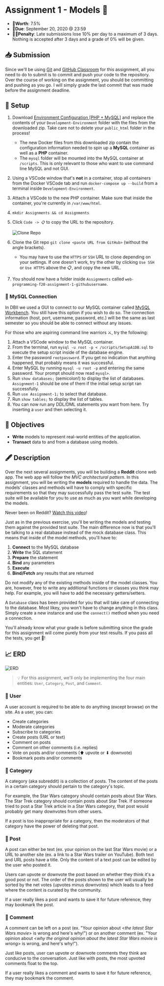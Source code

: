 # Assignment 1 - Models 💾

- 💯**Worth**: 7.5%
- 📅**Due**: September 20, 2020 @ 23:59
- 🙅🏽‍**Penalty**: Late submissions lose 10% per day to a maximum of 3 days. Nothing is accepted after 3 days and a grade of 0% will be given.

## 📥 Submission

Since we'll be using [Git](https://git-scm.com/) and [GitHub Classroom](https://classroom.github.com/) for this assignment, all you need to do to submit is to commit and push your code to the repository. Over the course of working on the assignment, you should be committing and pushing as you go. I will simply grade the last commit that was made before the assignment deadline.

## 🔨 Setup

1. Download [Environment Configuration [PHP + MySQL]](https://jac-moodle.dawsoncollege.qc.ca/mod/resource/view.php?id=40320) and replace the contents of your `Development-Environment` folder with the files from the downloaded zip. Take care not to delete your `public_html` folder in the process!
   - The new Docker files from this downloaded zip contain the configuration information needed to spin up a **MySQL** container as well as a **PHP** container.
   - The `mysql` folder will be mounted into the MySQL container at `/scripts`. This is only relevant to those who want to use command line MySQL and not GUI.
2. Using a VSCode window that's **not** in a container, stop all containers from the Docker VSCode tab and run `docker-compose up --build` from a terminal inside `Development-Environment`.
3. Attach a VSCode to the new PHP container. Make sure that inside the container, you're currently in `/var/www/html`.
4. `mkdir Assignments && cd Assignments`
5. Click `Code -> 📋` to copy the URL to the repository.

   ![Clone Repo](docs/Clone-Repo.png)

6. Clone the Git repo `git clone <paste URL from GitHub>` (without the angle brackets).
   - You may have to use the `HTTPS` or `SSH` URL to clone depending on your settings. If one doesn't work, try the other by clicking `Use SSH` or `Use HTTPS` above the 📋, and copy the new URL.
7. You should now have a folder inside `Assignments` called `web-programming-f20-assignment-1-githubusername`.

### 🐬 MySQL Connection

In DBII we used a GUI to connect to our MySQL container called [MySQL Workbench](https://dev.mysql.com/downloads/workbench/). You still have this option if you wish to do so. The connection information (host, port, username, password, etc.) will be the same as last semester so you should be able to connect without any issues.

For those who are aspiring command line warriors ⚔️, try the following:

1. Attach a VSCode window to the MySQL container.
2. From the terminal, run `mysql -u root -p < /scripts/SetupA1DB.sql` to execute the setup script inside of the database engine.
3. Enter the password `rootpassword`. If you get no indication that anything happened, that probably means it was successful.
4. Enter MySQL by running `mysql -u root -p` and entering the same password. Your prompt should now read `mysql>`.
5. Run `show databases;` (semicolon!) to display the list of databases. `Assignment-1` should be one of them if the initial setup script ran successfully.
6. Run `use Assignment-1;` to select that database.
7. Run `show tables;` to display the list of tables.
8. You can now run any DDL/DML statements you want from here. Try inserting a `user` and then selecting it.

## 🎯 Objectives

- **Write** models to represent real-world entities of the application.
- **Transact** data to and from a database using models.

## 🖋️ Description

Over the next several assignments, you will be building a **Reddit** clone web app. The web app will follow the *MVC architectural pattern*. In this assignment, you will be writing the **models** required to handle the data. The models' classes and methods will have to comply with specific requirements so that they may successfully pass the test suite. The test suite will be available for you to use as much as you want while developing the models.

Never been on Reddit? [Watch this video](https://www.youtube.com/watch?v=tlI022aUWQQ)!

Just as in the previous exercise, you'll be writing the models and testing them against the provided test suite. The main difference now is that you'll be talking to a real database instead of the mock database class. This means that inside of the model methods, you'll have to:

1. **Connect** to the MySQL database
2. **Write** the SQL statement
3. **Prepare** the statement
4. **Bind** any parameters
5. **Execute**
6. **Bind/Fetch** any results that are returned

Do not modify any of the existing methods inside of the model classes. You are, however, free to write any additional functions or classes you think may help. For example, you will have to add the necessary getters/setters.

A `Database` class has been provided for you that will take care of connecting to the database. Most likey, you won't have to change anything in this class. Simply create a new instance and use the `connect()` method when you need a connection.

You'll already know what your grade is before submitting since the grade for this assignment will come purely from your test results. If you pass all the tests, you get 💯!

## 📈 ERD

![ERD](docs/ERD.png)

> 💡 For this assignment, we'll only be implementing the four main entities: `User`, `Category`, `Post`, and `Comment`.

### 👤 User

A user account is required to be able to do anything (except browse) on the site. As a user, you can:

- Create categories
- Moderate categories
- Subscribe to categories
- Create posts (URL or text)
- Comment on posts
- Comment on other comments (i.e. replies)
- Vote on posts and/or comments (⬆ upvote or ⬇ downvote)
- Bookmark posts and/or comments

### 📁 Category

A category (aka subreddit) is a collection of posts. The content of the posts in a certain category should pertain to the category's topic.

For example, the Star Wars category should contain posts about Star Wars. The Star Trek category should contain posts about Star Trek. If someone tried to post a Star Trek article in a Star Wars category, that post would probably get many downvotes from other users.

If a post is too inappropriate for a category, then the moderators of that category have the power of deleting that post.

### 📝 Post

A post can either be text (ex. your opinion on the last Star Wars movie) or a URL to another site (ex. a link to a Star Wars trailer on YouTube). Both text and URL posts have a title. Only the content of a text post can be edited by the user who posted it.

Users can upvote or downvote the post based on whether they think it's a good post or not. The order of the posts shown to the user will usually be sorted by the net votes (upvotes minus downvotes) which leads to a feed where the content is curated by the community.

If a user really likes a post and wants to save it for future reference, they may bookmark the post.

### 📣 Comment

A comment can be left on a post (ex. "Your opinion about \<*the latest Star Wars movie*\> is wrong and here's why!") or on another comment (ex. "Your opinion about \<*why the original opinion about the latest Star Wars movie is wrong*\> is wrong, and here's why!").

Just like posts, user can upvote or downvote comments they think are conducive to the conversation. Just like with posts, the most upvoted comments float to the top.

If a user really likes a comment and wants to save it for future reference, they may bookmark the comment.
